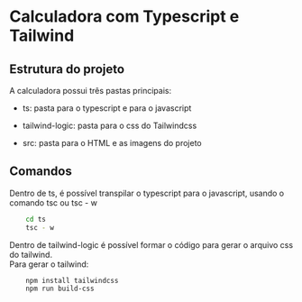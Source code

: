 # Calculadora com Typescript e Tailwind

## Estrutura do projeto

A calculadora possui três pastas principais:

* ts: pasta para o typescript e para o javascript

* tailwind-logic: pasta para o css do Tailwindcss

* src: pasta para o HTML e as imagens do projeto

## Comandos

Dentro de ts, é possível transpilar o typescript para o javascript, usando o comando tsc ou tsc - w

```bash
    cd ts
    tsc - w
```

Dentro de tailwind-logic é possível formar o código para gerar o arquivo css do tailwind.  
Para gerar o tailwind:

```bash
    npm install tailwindcss
    npm run build-css
```
